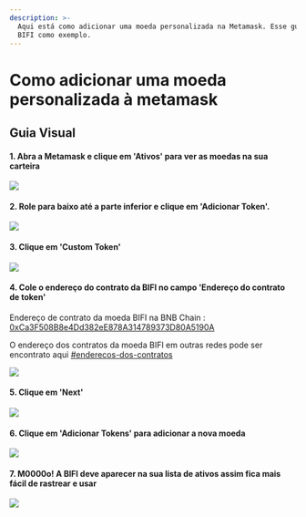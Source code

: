 ```yaml
---
description: >-
  Aqui está como adicionar uma moeda personalizada na Metamask. Esse guia usa a
  BIFI como exemplo.
---
```


# Como adicionar uma moeda personalizada à metamask

## Guia Visual

#### 1. Abra a Metamask e clique em 'Ativos' para ver as moedas na sua carteira

![](<../../.gitbook/assets/capture (1).png>)

#### 2. Role para baixo até a parte inferior e clique em 'Adicionar Token'.

![](../../.gitbook/assets/addtoken.png)

#### 3. Clique em 'Custom Token'

![](../../.gitbook/assets/custom-token.png)

#### 4. Cole o endereço do contrato da BIFI no campo 'Endereço do contrato de token'

Endereço de contrato da moeda BIFI na BNB Chain : [0xCa3F508B8e4Dd382eE878A314789373D80A5190A ](https://bscscan.com/token/0xCa3F508B8e4Dd382eE878A314789373D80A5190A)

O endereço dos contratos da moeda BIFI em outras redes pode ser encontrato aqui [#enderecos-dos-contratos](../../ecosystem/bifi-token/contract-addresses.md#enderecos-dos-contratos "mention")

![](../../.gitbook/assets/token-address.png)

#### 5. Clique em 'Next'&#x20;

![](../../.gitbook/assets/next.png)

#### 6. Clique em 'Adicionar Tokens' para adicionar a nova moeda

![](../../.gitbook/assets/bifi-ass.png)

#### 7. M0000o! A BIFI deve aparecer na sua lista de ativos assim fica mais fácil de rastrear e usar

![](../../.gitbook/assets/added.png)

